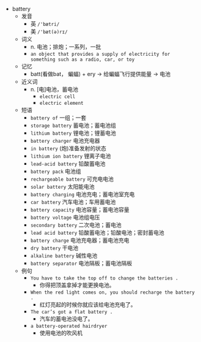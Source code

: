 - battery
  - 发音
    - 英 `/'bætri/`
    - 美 `/'bæt(ə)rɪ/`
  - 词义
    - n. 电池；排炮；一系列，一批
    - `an object that provides a supply of electricity for something such as a radio, car, or toy`
  - 记忆
    - batt(看做bat， 蝙蝠) + ery → 给蝙蝠飞行提供能量 → 电池
  - 近义词
    - n. [电]电池，蓄电池
      - `electric cell`
      - `electric element`
  - 短语
    - `battery of` 一组；一套 
    - `storage battery` 蓄电池；蓄电池组 
    - `lithium battery` 锂电池；锂蓄电池 
    - `battery charger` 电池充电器 
    - `in battery` (炮)准备发射的状态 
    - `lithium ion battery` 锂离子电池 
    - `lead-acid battery` 铅酸蓄电池 
    - `battery pack` 电池组 
    - `rechargeable battery` 可充电电池 
    - `solar battery` 太阳能电池 
    - `battery charging` 电池充电；蓄电池室充电 
    - `car battery` 汽车电池；车用蓄电池 
    - `battery capacity` 电池容量；蓄电池容量 
    - `battery voltage` 电池组电压 
    - `secondary battery` 二次电池；蓄电池 
    - `lead acid battery` 铅酸蓄电池；铅酸电池；密封蓄电池 
    - `battery charge` 电池充电器；蓄电池充电 
    - `dry battery` 干电池 
    - `alkaline battery` 碱性电池 
    - `battery separator` 电池隔板；蓄电池隔板 
  - 例句
    - `You have to take the top off to change the batteries .`
      - 你得把顶盖拿掉才能更换电池。
    - `When the red light comes on, you should recharge the battery .`
      - 红灯亮起的时候你就应该给电池充电了。
    - `The car’s got a flat battery .`
      - 汽车的蓄电池没电了。
    - `a battery-operated hairdryer`
      - 使用电池的吹风机


